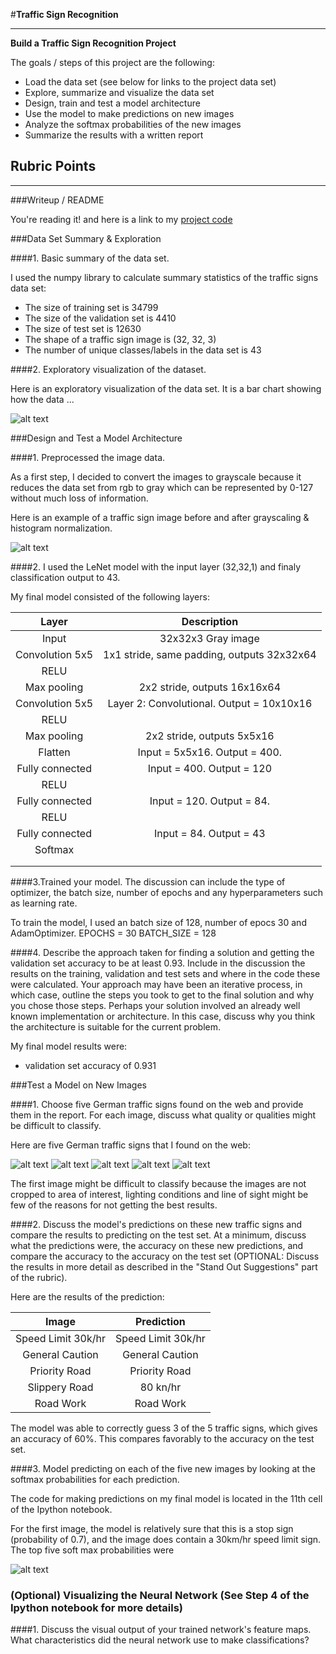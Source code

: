 #**Traffic Sign Recognition** 

---

**Build a Traffic Sign Recognition Project**

The goals / steps of this project are the following:
* Load the data set (see below for links to the project data set)
* Explore, summarize and visualize the data set
* Design, train and test a model architecture
* Use the model to make predictions on new images
* Analyze the softmax probabilities of the new images
* Summarize the results with a written report


[//]: # (Image References)

[image1]: ./DataSet%20Distribution%20Graph.png "Visualization"
[image2]: ./grayscale.png "Grayscaling"
[image3]: ./test_images/0.jpeg "Random Noise"
[image4]: ./test_images/1.jpeg "Traffic Sign 1"
[image5]: ./test_images/2.jpeg "Traffic Sign 2"
[image6]: ./test_images/3.jpeg "Traffic Sign 3"
[image7]: ./test_images/4.jpeg "Traffic Sign 4"
[image8]: ./test_images/5.jpeg "Traffic Sign 5"
[image9]: ./softmaxprobability.png "Softmax Probability"


## Rubric Points


---
###Writeup / README


You're reading it! and here is a link to my [project code](https://github.com/vggg/CarND-Traffic-Sign-Classifier-Project/blob/master/Traffic_Sign_Classifier.ipynb)

###Data Set Summary & Exploration

####1. Basic summary of the data set. 

I used the numpy library to calculate summary statistics of the traffic
signs data set:

* The size of training set is 34799
* The size of the validation set is 4410
* The size of test set is 12630
* The shape of a traffic sign image is (32, 32, 3)
* The number of unique classes/labels in the data set is 43

####2. Exploratory visualization of the dataset.

Here is an exploratory visualization of the data set. It is a bar chart showing how the data ...

![alt text][image1]

###Design and Test a Model Architecture

####1. Preprocessed the image data. 

As a first step, I decided to convert the images to grayscale because it reduces the data set from rgb to gray which can be represented by 0-127 without much loss of information. 

Here is an example of a traffic sign image before and after grayscaling & histogram normalization.

![alt text][image2]


####2. I used the LeNet model with the input layer (32,32,1) and finaly classification output to 43.

My final model consisted of the following layers:

| Layer         		|     Description	        					| 
|:---------------------:|:---------------------------------------------:| 
| Input         		| 32x32x3 Gray image   							| 
| Convolution 5x5     	| 1x1 stride, same padding, outputs 32x32x64 	|
| RELU					|												|
| Max pooling	      	| 2x2 stride,  outputs 16x16x64 				|
| Convolution 5x5	    |Layer 2: Convolutional. Output = 10x10x16    									|
| RELU					|												|
| Max pooling	      	| 2x2 stride,  outputs 5x5x16 				|
| Flatten	      	|  Input = 5x5x16. Output = 400.			|
| Fully connected		| Input = 400. Output = 120        									|
| RELU					|												|
| Fully connected		| Input = 120. Output = 84.       									|
| RELU					|												|
| Fully connected		| Input = 84. Output = 43      									|
| Softmax				|         									|
|						|												|
|						|												|
 


####3.Trained your model. The discussion can include the type of optimizer, the batch size, number of epochs and any hyperparameters such as learning rate.

To train the model, I used an batch size of 128, number of epocs 30 and AdamOptimizer.
EPOCHS = 30
BATCH_SIZE = 128


####4. Describe the approach taken for finding a solution and getting the validation set accuracy to be at least 0.93. Include in the discussion the results on the training, validation and test sets and where in the code these were calculated. Your approach may have been an iterative process, in which case, outline the steps you took to get to the final solution and why you chose those steps. Perhaps your solution involved an already well known implementation or architecture. In this case, discuss why you think the architecture is suitable for the current problem.

My final model results were:

* validation set accuracy of 0.931 

###Test a Model on New Images

####1. Choose five German traffic signs found on the web and provide them in the report. For each image, discuss what quality or qualities might be difficult to classify.

Here are five German traffic signs that I found on the web:

![alt text][image4] ![alt text][image5] ![alt text][image6] 
![alt text][image7] ![alt text][image8]

The first image might be difficult to classify because the images are not cropped to area of interest, lighting conditions and line of sight might be few of the reasons for not getting the best results.

####2. Discuss the model's predictions on these new traffic signs and compare the results to predicting on the test set. At a minimum, discuss what the predictions were, the accuracy on these new predictions, and compare the accuracy to the accuracy on the test set (OPTIONAL: Discuss the results in more detail as described in the "Stand Out Suggestions" part of the rubric).

Here are the results of the prediction:

| Image			        |     Prediction	        					| 
|:---------------------:|:---------------------------------------------:| 
| Speed Limit 30k/hr      		| Speed Limit 30k/hr  									| 
| General Caution    			| General Caution  										|
| Priority Road					| Priority Road											|
| Slippery Road      		| 80 kn/hr				 				|
| Road Work			| Road Work      							|


The model was able to correctly guess 3 of the 5 traffic signs, which gives an accuracy of 60%. This compares favorably to the accuracy on the test set.

####3. Model predicting on each of the five new images by looking at the softmax probabilities for each prediction.

The code for making predictions on my final model is located in the 11th cell of the Ipython notebook.

For the first image, the model is relatively sure that this is a stop sign (probability of 0.7), and the image does contain a 30km/hr speed limit sign. The top five soft max probabilities were

![alt text][image9]

### (Optional) Visualizing the Neural Network (See Step 4 of the Ipython notebook for more details)
####1. Discuss the visual output of your trained network's feature maps. What characteristics did the neural network use to make classifications?


